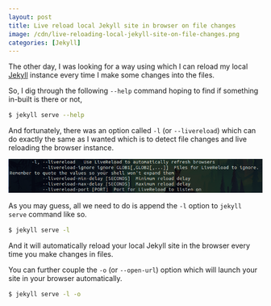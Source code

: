 ```yaml
---
layout: post
title: Live reload local Jekyll site in browser on file changes
image: /cdn/live-reloading-local-jekyll-site-on-file-changes.png
categories: [Jekyll]
---
```


The other day, I was looking for a way using which I can reload my local [Jekyll](https://jekyllrb.com/) instance every time I make some changes into the files.

So, I dig through the following `--help` command hoping to find if something in-built is there or not,

```bash
$ jekyll serve --help
```

And fortunately, there was an option called `-l` (or `--livereload`) which can do exactly the same as I wanted which is to detect file changes and live reloading the browser instance.

![](/images/jekyll-live-reload.png)

As you may guess, all we need to do is append the `-l` option to `jekyll serve` command like so.

```bash
$ jekyll serve -l
```

And it will automatically reload your local Jekyll site in the browser every time you make changes in files.

You can further couple the `-o` (or `--open-url`) option which will launch your site in your browser automatically.

```bash
$ jekyll serve -l -o
```
